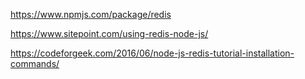 https://www.npmjs.com/package/redis

https://www.sitepoint.com/using-redis-node-js/

https://codeforgeek.com/2016/06/node-js-redis-tutorial-installation-commands/